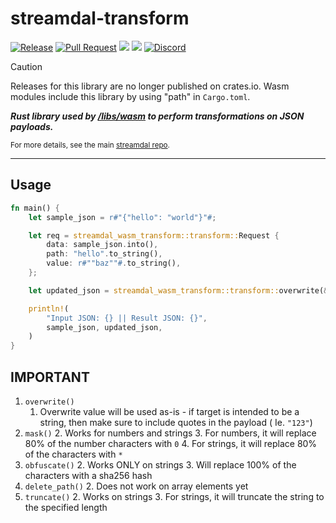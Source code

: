 streamdal-transform
==================

[![Release](https://github.com/streamdal/streamdal/actions/workflows/libs-wasm-release.yml/badge.svg)](https://github.com/streamdal/streamdal/actions/workflows/libs-wasm-release.yml)
[![Pull Request](https://github.com/streamdal/streamdal/actions/workflows/libs-wasm-transform-pr.yml/badge.svg)](https://github.com/streamdal/streamdal/actions/workflows/libs-wasm-transform-pr.yml)
<a href="https://crates.io/crates/streamdal-wasm-transform/"><img src="https://img.shields.io/crates/v/streamdal-wasm-transform.svg"></a>
<a href="https://docs.rs/streamdal-wasm-transform/"><img src="https://img.shields.io/badge/docs-rustdoc-369"></a>
[![Discord](https://img.shields.io/badge/Community-Discord-4c57e8.svg)](https://discord.gg/streamdal)

> [!CAUTION]
> Releases for this library are no longer published on crates.io. Wasm modules
> include this library by using "path" in `Cargo.toml`.

_**Rust library used by [/libs/wasm](https://github.com/streamdal/streamdal/tree/main/libs/wasm) to 
perform transformations on JSON payloads.**_

<sub>For more details, see the main
[streamdal repo](https://github.com/streamdal/streamdal).</sub>

---


## Usage

```rust
fn main() {
    let sample_json = r#"{"hello": "world"}"#;

    let req = streamdal_wasm_transform::transform::Request {
        data: sample_json.into(),
        path: "hello".to_string(),
        value: r#""baz""#.to_string(),
    };

    let updated_json = streamdal_wasm_transform::transform::overwrite(&req).unwrap();

    println!(
        "Input JSON: {} || Result JSON: {}",
        sample_json, updated_json,
    )
}
```

## IMPORTANT 

1. `overwrite()`
    1. Overwrite value will be used as-is - if target is intended to be a 
string, then make sure to include quotes in the payload ( Ie. `"123"`)
1. `mask()`
   2. Works for numbers and strings
   3. For numbers, it will replace 80% of the number characters with `0`
   4. For strings, it will replace 80% of the characters with `*`
1. `obfuscate()`
   2. Works ONLY on strings
   3. Will replace 100% of the characters with a sha256 hash
1. `delete_path()`
   2. Does not work on array elements yet
1. `truncate()` 
   2. Works on strings
   3. For strings, it will truncate the string to the specified length
